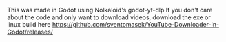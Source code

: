 This was made in Godot using Nolkaloid's godot-yt-dlp
If you don't care about the code and only want to download videos, download the exe or linux build here https://github.com/sventomasek/YouTube-Downloader-in-Godot/releases/
